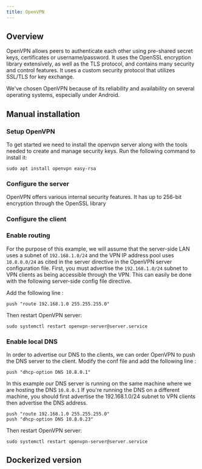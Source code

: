 ```yaml
---
title: OpenVPN
---
```


## Overview
OpenVPN allows peers to authenticate each other using pre-shared secret keys, certificates or username/password. It uses 
the OpenSSL encryption library extensively, as well as the TLS protocol, and contains many security and control 
features. It uses a custom security protocol that utilizes SSL/TLS for key exchange.

We've chosen OpenVPN because of its reliability and availability on several operating systems, especially under Android.

## Manual installation

### Setup OpenVPN
To get started we need to install the openvpn server along with the tools needed to create and manage security keys. 
Run the following command to install it:
```shell
sudo apt install openvpn easy-rsa
```

### Configure the server
OpenVPN offers various internal security features. It has up to 256-bit encryption through the OpenSSL library


### Configure the client


### Enable routing
For the purpose of this example, we will assume that the server-side LAN uses a subnet of `192.168.1.0/24` and the VPN IP
address pool uses `10.8.0.0/24` as cited in the server directive in the OpenVPN server configuration file.
First, you must advertise the `192.168.1.0/24` subnet to VPN clients as being accessible through the VPN. This can easily be
done with the following server-side config file directive.

Add the following line :
```text title="Modify the file /etc/openvpn/server/server.conf"
push "route 192.168.1.0 255.255.255.0"
```

Then restart OpenVPN server:
```shell
sudo systemctl restart openvpn-server@server.service
```

### Enable local DNS
In order to advertise our DNS to the clients, we can order OpenVPN to push the DNS server to the client. Modify the 
conf file and add the following line :
```text title="Modify the file /etc/openvpn/server/server.conf"
push "dhcp-option DNS 10.8.0.1"
```
In this example our DNS server is running on the same machine where we are hosting the DNS `10.8.0.1`
If you're running the DNS on a different machine, you should first advertise the 192.168.1.0/24 subnet to VPN clients 
then advertise the DNS address.
```text title="Modify the file /etc/openvpn/server/server.conf"
push "route 192.168.1.0 255.255.255.0"
push "dhcp-option DNS 10.8.0.23"
```

Then restart OpenVPN server:
```shell
sudo systemctl restart openvpn-server@server.service
```

## Dockerized version
